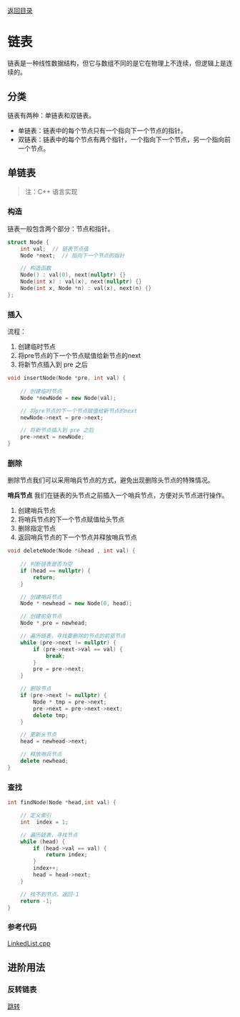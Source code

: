 [返回目录](../readme.md)

# 链表
链表是一种线性数据结构，但它与数组不同的是它在物理上不连续，但逻辑上是连续的。


## 分类

链表有两种：单链表和双链表。

* 单链表：链表中的每个节点只有一个指向下一个节点的指针。
* 双链表：链表中的每个节点有两个指针，一个指向下一个节点，另一个指向前一个节点。

## 单链表

> 注：C++ 语言实现

### 构造

链表一般包含两个部分：节点和指针。

```cpp
struct Node {
    int val;  // 链表节点值
    Node *next;  // 指向下一个节点的指针

    // 构造函数
    Node() : val(0), next(nullptr) {}
    Node(int x) : val(x), next(nullptr) {}
    Node(int x, Node *n) : val(x), next(n) {}
};
```
### 插入

流程：
1. 创建临时节点
2. 将pre节点的下一个节点赋值给新节点的next
3. 将新节点插入到 pre 之后

```cpp
void insertNode(Node *pre, int val) {
    
    // 创建临时节点
    Node *newNode = new Node(val);

    // 将pre节点的下一个节点赋值给新节点的next
    newNode->next = pre->next;

    // 将新节点插入到 pre 之后
    pre->next = newNode;
}
```

### 删除

删除节点我们可以采用哨兵节点的方式，避免出现删除头节点的特殊情况。

**哨兵节点**
我们在链表的头节点之前插入一个哨兵节点，方便对头节点进行操作。
1. 创建哨兵节点
2. 将哨兵节点的下一个节点赋值给头节点
3. 删除指定节点
4. 返回哨兵节点的下一个节点并释放哨兵节点

```cpp
void deleteNode(Node *&head , int val) {
    
    // 判断链表是否为空
    if (head == nullptr) {
        return;
    }

    // 创建哨兵节点
    Node * newhead = new Node(0, head);

    // 创建前驱节点
    Node * pre = newhead;

    // 遍历链表，寻找要删除的节点的前驱节点
    while (pre->next != nullptr) {
        if (pre->next->val == val) {
            break;
        }
        pre = pre->next;
    }

    // 删除节点
    if (pre->next != nullptr) {
        Node * tmp = pre->next;
        pre->next = pre->next->next;
        delete tmp;
    }

    // 更新头节点
    head = newhead->next;

    // 释放哨兵节点
    delete newhead;
}
```

### 查找

```cpp
int findNode(Node *head,int val) {

    // 定义索引
    int  index = 1;

    // 遍历链表，寻找节点
    while (head) {
        if (head->val == val) {
            return index;
        }
        index++;
        head = head->next;
    }

    // 找不到节点，返回-1
    return -1;
}
```

### 参考代码
[LinkedList.cpp](./ListNode.cpp)

## 进阶用法

### 反转链表

[跳转](../../../leetcode/Linked_List/reverse-linked-list.md)



